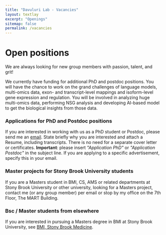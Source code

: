 ```yaml
---
title: "Davuluri Lab - Vacancies"
layout: textlay
excerpt: "Openings"
sitemap: false
permalink: /vacancies
---
```


# Open positions

<!-- **Note: We currently have funding for additional PhD and postdoc positions. We can only welcome you if you have a fellowship. I'd be happy to support you after you apply to our group. Take a look at the [veni fellowship](https://www.nwo.nl/en/calls/nwo-talent-programme-veni-science-domain) or the Marie Curie fellowship (currently closed, next deadline probably Fall 2021, [here is last years call]({{ site.baseurl }}/downloads/h2020-wp1820-msca_en.pdf)).**
 -->


We are always looking for new group members with passion, talent, and grit!

We currently have funding for additional PhD and postdoc positions. You will have the chance to work on the grand challenges of language models, multi-omics data, exon- and transcript-level mappings and isoform-level gene expression and regulation. You will be involved in analyzing huge multi-omics data, performing NSG analysis and developing AI-based model to get the biological insights from those data.   


### Applications for PhD and Postdoc positions
If you are interested in working with us as a PhD student or Postdoc, please send me an [email](mailto:Ramana.Davuluri@stonybrookmedicine.edu). State briefly why you are interested and attach a Resume, including transcripts. There is no need for a separate cover letter or certificates. **Important**: please insert _"Application PhD"_ or _"Application Postdoc"_ in the subject line. If you are applying to a specific advertisement, specify this in your email.


### Master projects for Stony Brook University students
If you are a Masters student in BMI, CS, AMS or related departments at Stony Brook University or other university, looking for a Masters project, contact me (or any group member) per email or stop by my office on the 7th Floor, The MART Building.

### Bsc / Master students from elsewhere
If you are interested in pursuing a Masters degree in BMI at Stony Brook University, see [BMI, Stony Brook Medicine](https://bmi.stonybrookmedicine.edu/).


<!-- <figure>
<img src="{{ site.url }}{{ site.baseurl }}/images/picpic/Gallery/DSC_0696.jpg" width="95%">
</figure> -->
